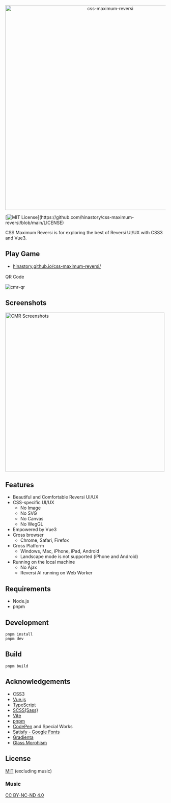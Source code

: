 <p align="center">
<img width="644" alt="css-maximum-reversi" src="https://user-images.githubusercontent.com/1696779/154837881-42912314-e54b-4243-82a7-52b3b06ee4ad.png">
</p>

[![MIT License](https://img.shields.io/apm/l/atomic-design-ui.svg?)](https://github.com/hinastory/css-maximum-reversi/blob/main/LICENSE)

CSS Maximum Reversi is for exploring the best of Reversi UI/UX with CSS3 and Vue3.

## Play Game

- [hinastory.github.io/css-maximum-reversi/](https://hinastory.github.io/css-maximum-reversi/)

QR Code　

![cmr-qr](https://user-images.githubusercontent.com/1696779/155076427-47032185-8568-4aec-a351-b3fe1776dd22.png)

## Screenshots

<img width="500" alt="CMR Screenshots" src="https://user-images.githubusercontent.com/1696779/155076686-b5fb71ec-90c9-4d5f-a7ca-664a94eb6937.png">

## Features

- Beautiful and Comfortable Reversi UI/UX
- CSS-specific UI/UX
    - No Image
    - No SVG
    - No Canvas
    - No WegGL
- Empowered by Vue3
- Cross browser
    - Chrome, Safari, Firefox
- Cross Platform
    - Windows, Mac, iPhone, iPad, Android
    - Landscape mode is not supported (iPhone and Android)
- Running on the local machine
    - No Ajax
    - Reversi AI running on Web Worker

## Requirements

- Node.js
- pnpm

## Development

```
pnpm install
pnpm dev
```

## Build

`pnpm build`


## Acknowledgements

 - CSS3
 - [Vue.js](https://vuejs.org/index.html)
 - [TypeScript](https://www.typescriptlang.org/)
 - [SCSS(Sass)](https://sass-lang.com/)
 - [Vite](https://vitejs.dev/)
 - [pnpm](https://github.com/pnpm/pnpm)
 - [CodePen](https://codepen.io/) and Special Works
 - [Satisfy - Google Fonts](https://fonts.google.com/specimen/Satisfy?preview.text=CSS%20Maximum%20Reversi&preview.text_type=custom#standard-styles)
 - [Gradienta](https://gradienta.io/)
 - [Glass Morphism](https://glassgenerator.netlify.app/)

## License

[MIT](https://github.com/hinastory/css-maximum-reversi/blob/main/LICENSE)
(excluding music)

### Music

[CC BY-NC-ND 4.0](https://creativecommons.org/licenses/by-nc-nd/4.0/)
